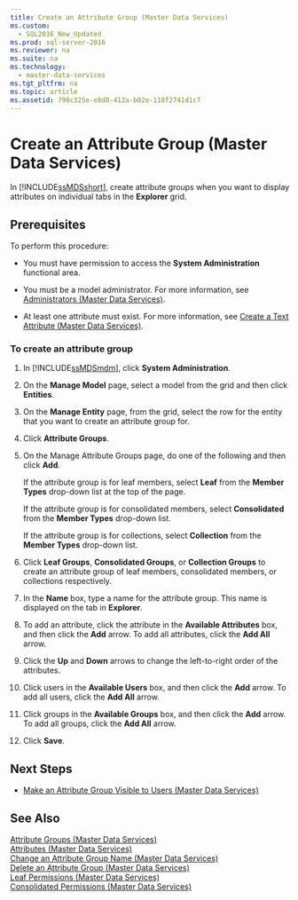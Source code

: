 ```yaml
---
title: Create an Attribute Group (Master Data Services)
ms.custom: 
  - SQL2016_New_Updated
ms.prod: sql-server-2016
ms.reviewer: na
ms.suite: na
ms.technology: 
  - master-data-services
ms.tgt_pltfrm: na
ms.topic: article
ms.assetid: 798c325e-e8d8-412a-b02e-118f2741d1c7
---
```

# Create an Attribute Group (Master Data Services)
  In [!INCLUDE[ssMDSshort](../../Topics/TopicNameContainA/includes/ssMDSshort_md.md)], create attribute groups when you want to display attributes on individual tabs in the **Explorer** grid.  
  
## Prerequisites  
 To perform this procedure:  
  
-   You must have permission to access the **System Administration** functional area.  
  
-   You must be a model administrator. For more information, see [Administrators &#40;Master Data Services&#41;](../../Topics/TopicNameNotContainA/Administrators--Master-Data-Services-.md).  
  
-   At least one attribute must exist. For more information, see [Create a Text Attribute &#40;Master Data Services&#41;](../../Topics/TopicNameContainA/Create-a-Text-Attribute--Master-Data-Services-.md).  
  
### To create an attribute group  
  
1.  In [!INCLUDE[ssMDSmdm](../../Topics/TopicNameContainA/includes/ssMDSmdm_md.md)], click **System Administration**.  
  
2.  On the **Manage Model** page, select a model from the grid and then click **Entities**.  
  
3.  On the **Manage Entity** page, from the grid, select the row for the entity that you want to create an attribute group for.  
  
4.  Click **Attribute Groups**.  
  
5.  On the Manage Attribute Groups page, do one of the following and then click **Add**.  
  
     If the attribute group is for leaf members, select **Leaf** from the **Member Types** drop-down list at the top of the page.  
  
     If the attribute group is for consolidated members, select **Consolidated** from the **Member Types** drop-down list.  
  
     If the attribute group is for collections, select **Collection** from the **Member Types** drop-down list.  
  
6.  Click **Leaf Groups**, **Consolidated Groups**, or **Collection Groups** to create an attribute group of leaf members, consolidated members, or collections respectively.  
  
7.  In the **Name** box, type a name for the attribute group. This name is displayed on the tab in **Explorer**.  
  
8.  To add an attribute, click the attribute in the **Available Attributes** box, and then click the **Add** arrow. To add all attributes, click the **Add All** arrow.  
  
9. Click the **Up** and **Down** arrows to change the left-to-right order of the attributes.  
  
10. Click users in the **Available Users** box, and then click the **Add** arrow. To add all users, click the **Add All** arrow.  
  
11. Click groups in the **Available Groups** box, and then click the **Add** arrow. To add all groups, click the **Add All** arrow.  
  
12. Click **Save**.  
  
## Next Steps  
  
-   [Make an Attribute Group Visible to Users &#40;Master Data Services&#41;](../../Topics/TopicNameNotContainA/Make-an-Attribute-Group-Visible-to-Users--Master-Data-Services-.md)  
  
## See Also  
 [Attribute Groups &#40;Master Data Services&#41;](../../Topics/TopicNameNotContainA/Attribute-Groups--Master-Data-Services-.md)   
 [Attributes &#40;Master Data Services&#41;](../../Topics/TopicNameNotContainA/Attributes--Master-Data-Services-.md)   
 [Change an Attribute Group Name &#40;Master Data Services&#41;](../../Topics/TopicNameNotContainA/Change-an-Attribute-Group-Name--Master-Data-Services-.md)   
 [Delete an Attribute Group &#40;Master Data Services&#41;](../../Topics/TopicNameNotContainA/Delete-an-Attribute-Group--Master-Data-Services-.md)   
 [Leaf Permissions &#40;Master Data Services&#41;](../../Topics/TopicNameNotContainA/Leaf-Permissions--Master-Data-Services-.md)   
 [Consolidated Permissions &#40;Master Data Services&#41;](../Topic/Consolidated%20Permissions%20\(Master%20Data%20Services\).md)  
  
  